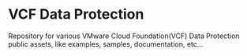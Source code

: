# VCF Data Protection
Repository for various VMware Cloud Foundation(VCF) Data Protection public assets, like examples, samples, documentation, etc...
